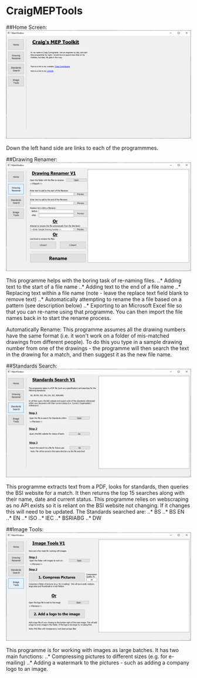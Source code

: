 # CraigMEPTools

##Home Screen:
![This is the Home Screen](/Pictures/Home_Page.png?raw=true "Title")

Down the left hand side are links to each of the programmmes. 

##Drawing Renamer:
![This is the Home Screen](/Pictures/Drawing_Renamer.png?raw=true "Title")

This programme helps with the boring task of re-naming files. 
..* Adding text to the start of a file name
..* Adding text to the end of a file name
..* Replacing text within a file name (note - leave the replace text field blank to remove text)
..* Automatically attempting to rename the a file based on a pattern (see description below)
..* Exporting to an Microsoft Excel file so that you can re-name using that programme. You can then import the file names back in to start the rename process. 

Automatically Rename:
This programme assumes all the drawing numbers have the same format (i.e. it won't work on a folder of mis-matched drawings from different people). To do this you type in a sample drawing number from one of the drawings - the programme will then search the text in the drawing for a match, and then suggest it as the new file name. 

##Standards Search:
![This is the Home Screen](/Pictures/Standards_Search.png?raw=true "Title")

This programme extracts text from a PDF, looks for standards, then queries the BSI website for a match. It then returns the top 15 searches along with their name, date and current status. This programme relies on webscraping as no API exists so it is reliant on the BSI website not changing. If it changes this will need to be updated. 
The Standards searched are:
..* BS
..* BS EN
..* EN
..* ISO
..* IEC
..* BSRIABG
..* DW

##Image Tools:
![This is the Home Screen](/Pictures/Image_Tools.png?raw=true "Title")

This programme is for working with images as large batches. It has two main functions:
..* Compressing pictures to different sizes (e.g. for e-mailing)
..* Adding a watermark to the pictures - such as adding a company logo to an image. 
